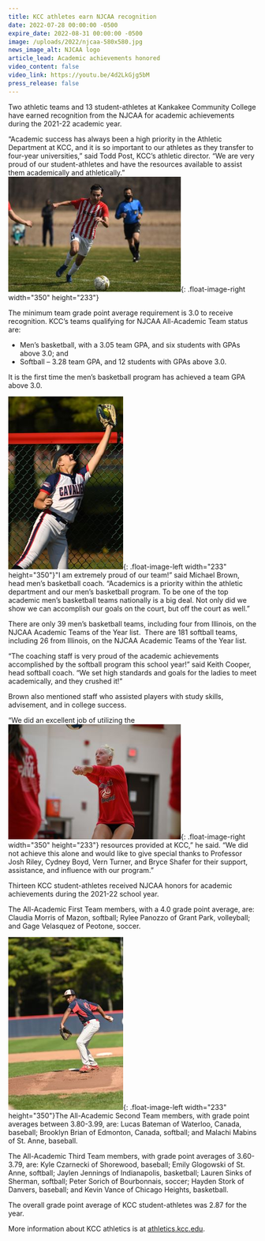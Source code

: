 ```yaml
---
title: KCC athletes earn NJCAA recognition
date: 2022-07-28 00:00:00 -0500
expire_date: 2022-08-31 00:00:00 -0500
image: /uploads/2022/njcaa-580x580.jpg
news_image_alt: NJCAA logo
article_lead: Academic achievements honored
video_content: false
video_link: https://youtu.be/4d2LkGjg5bM
press_release: false
---
```

Two athletic teams and 13 student-athletes at Kankakee Community College have earned recognition from the NJCAA for academic achievements during the 2021-22 academic year.

“Academic success has always been a high priority in the Athletic Department at KCC, and it is so important to our athletes as they transfer to four-year universities,” said Todd Post, KCC’s athletic director. “We are very proud of our student-athletes and have the resources available to assist them academically and athletically.”![Gage Velasquez](/uploads/2022/gage-velasquez-350x233.jpg "Gage Velasquez"){: .float-image-right width="350" height="233"}

The minimum team grade point average requirement is 3.0 to receive recognition. KCC’s teams qualifying for NJCAA All-Academic Team status are:

* Men’s basketball, with a 3.05 team GPA, and six students with GPAs above 3.0; and
* Softball – 3.28 team GPA, and 12 students with GPAs above 3.0.

It is the first time the men’s basketball program has achieved a team GPA above 3.0.

![Lauren Sinks](/uploads/2022/lauren-sinks233x350.jpg "Lauren Sinks"){: .float-image-left width="233" height="350"}"I am extremely proud of our team\!” said Michael Brown, head men’s basketball coach. “Academics is a priority within the athletic department and our men’s basketball program. To be one of the top academic men’s basketball teams nationally is a big deal. Not only did we show we can accomplish our goals on the court, but off the court as well.”

There are only 39 men’s basketball teams, including four from Illinois, on the NJCAA Academic Teams of the Year list.&nbsp; There are 181 softball teams, including 26 from Illinois, on the NJCAA Academic Teams of the Year list.

“The coaching staff is very proud of the academic achievements accomplished by the softball program this school year\!” said Keith Cooper, head softball coach. “We set high standards and goals for the ladies to meet academically, and they crushed it\!”

Brown also mentioned staff who assisted players with study skills, advisement, and in college success.

“We did an excellent job of utilizing the![Rylee Panozzo](/uploads/2022/rylee-panozzo350x233.jpg "Rylee Panozzo"){: .float-image-right width="350" height="233"} resources provided at KCC,” he said. “We did not achieve this alone and would like to give special thanks to Professor Josh Riley, Cydney Boyd, Vern Turner, and Bryce Shafer for their support, assistance, and influence with our program.”

Thirteen KCC student-athletes received NJCAA honors for academic achievements during the 2021-22 school year.

The All-Academic First Team members, with a 4.0 grade point average, are: Claudia Morris of Mazon, softball; Rylee Panozzo of Grant Park, volleyball; and Gage Velasquez of Peotone, soccer.

![Malachi Mabins](/uploads/2022/malachi-mabins233x350.jpg "Malachi Mabins"){: .float-image-left width="233" height="350"}The All-Academic Second Team members, with grade point averages between 3.80-3.99, are: Lucas Bateman of Waterloo, Canada, baseball; Brooklyn Brian of Edmonton, Canada, softball; and Malachi Mabins of St. Anne, baseball.

The All-Academic Third Team members, with grade point averages of 3.60-3.79, are: Kyle Czarnecki of Shorewood, baseball; Emily Glogowski of St. Anne, softball; Jaylen Jennings of Indianapolis, basketball; Lauren Sinks of Sherman, softball; Peter Sorich of Bourbonnais, soccer; Hayden Stork of Danvers, baseball; and Kevin Vance of Chicago Heights, basketball.

The overall grade point average of KCC student-athletes was 2.87 for the year.

More information about KCC athletics is at [athletics.kcc.edu](https://athletics.kcc.edu).
